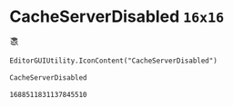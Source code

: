 # CacheServerDisabled `16x16`
<img src="/img/CacheServerDisabled.png" width=16 height=16>

``` CSharp
EditorGUIUtility.IconContent("CacheServerDisabled")
```
```
CacheServerDisabled
```
```
1688511831137845510
```
